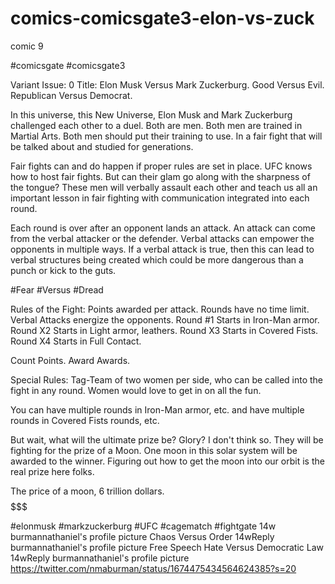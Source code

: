 # comics-comicsgate3-elon-vs-zuck
comic 9

 #comicsgate #comicsgate3

Variant Issue: 0
Title: Elon Musk Versus Mark Zuckerburg. Good Versus Evil. Republican Versus Democrat.

In this universe, this New Universe, Elon Musk and Mark Zuckerburg challenged each other to a duel. Both are men. Both men are trained in Martial Arts. Both men should put their training to use. In a fair fight that will be talked about and studied for generations.

Fair fights can and do happen if proper rules are set in place. UFC knows how to host fair fights. But can their glam go along with the sharpness of the tongue? These men will verbally assault each other and teach us all an important lesson in fair fighting with communication integrated into each round.

Each round is over after an opponent lands an attack. An attack can come from the verbal attacker or the defender. Verbal attacks can empower the opponents in multiple ways. If a verbal attack is true, then this can lead to verbal structures being created which could be more dangerous than a punch or kick to the guts.

#Fear #Versus #Dread

Rules of the Fight:
Points awarded per attack.
Rounds have no time limit.
Verbal Attacks energize the opponents.
Round #1 Starts in Iron-Man armor.
Round X2 Starts in Light armor, leathers.
Round X3 Starts in Covered Fists.
Round X4 Starts in Full Contact.

Count Points. Award Awards.

Special Rules:
Tag-Team of two women per side, who can be called into the fight in any round. Women would love to get in on all the fun.

You can have multiple rounds in Iron-Man armor, etc. and have multiple rounds in Covered Fists rounds, etc.

But wait, what will the ultimate prize be? Glory? I don't think so. They will be fighting for the prize of a Moon. One moon in this solar system will be awarded to the winner. Figuring out how to get the moon into our orbit is the real prize here folks.

The price of a moon, 6 trillion dollars.
$$$$$$$$$$$$$$$$$$$$$$$$$$$$$$$

#elonmusk #markzuckerburg #UFC #cagematch #fightgate
14w
burmannathaniel's profile picture
Chaos Versus Order
14wReply
burmannathaniel's profile picture
Free Speech Hate Versus Democratic Law
14wReply
burmannathaniel's profile picture
https://twitter.com/nmaburman/status/1674475434564624385?s=20
